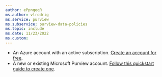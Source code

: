 ```yaml
---
author: ePpnqeqR
ms.author: vlrodrig
ms.service: purview
ms.subservice: purview-data-policies
ms.topic: include
ms.date: 11/23/2022
ms.custom:
---
```

- An Azure account with an active subscription. [Create an account for free](https://azure.microsoft.com/free/?WT.mc_id=A261C142F).
- A new or existing Microsoft Purview account. [Follow this quickstart guide to create one](../create-catalog-portal.md).

